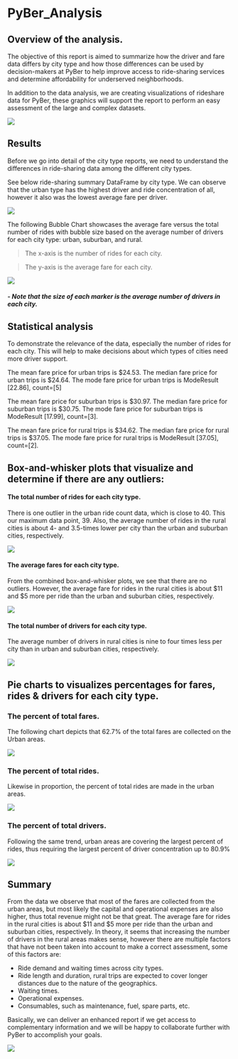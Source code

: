 # PyBer_Analysis

## Overview of the analysis.

The objective of this report is aimed to summarize how the driver and fare data differs by city type and how those differences can be used by decision-makers at PyBer to help improve access to ride-sharing services and determine affordability for underserved neighborhoods.

In addition to the data analysis, we are creating visualizations of rideshare data for PyBer, these graphics will support the report to perform an easy assessment of the large and complex datasets.


![](analysis/rural-and-suburban-and-urban.png)

## Results

Before we go into detail of the city type reports, we need to understand the differences in ride-sharing data among the different city types.

See below ride-sharing summary DataFrame by city type. We can observe that the urban type has the highest driver and ride concentration of all, however it also was the lowest average fare per driver.

![](analysis/ride-sharing-by-type.PNG) 


The following Bubble Chart showcases the average fare versus the total number of rides with bubble size based on the average number of drivers for each city type: urban, suburban, and rural.

> The x-axis is the number of rides for each city.

> The y-axis is the average fare for each city.

![](analysis/Fig1.png)
##### - Note that the size of each marker is the average number of drivers in each city.

## Statistical analysis 
To demonstrate the relevance of the data, especially the number of rides for each city. This will help to make decisions about which types of cities need more driver support.

The mean fare price for urban trips is $24.53.
The median fare price for urban trips is $24.64.
The mode fare price for urban trips is ModeResult [22.86], count=[5]

The mean fare price for suburban trips is $30.97.
The median fare price for suburban trips is $30.75.
The mode fare price for suburban trips is ModeResult [17.99], count=[3].

The mean fare price for rural trips is $34.62.
The median fare price for rural trips is $37.05.
The mode fare price for rural trips is ModeResult [37.05], count=[2].

## Box-and-whisker plots that visualize and determine if there are any outliers:

#### The total number of rides for each city type.
There is one outlier in the urban ride count data, which is close to 40. This our maximum data point, 39. Also, the average number of rides in the rural cities is about 4- and 3.5-times lower per city than the urban and suburban cities, respectively. 

![](analysis/Fig2.png)


#### The average fares for each city type.
From the combined box-and-whisker plots, we see that there are no outliers. However, the average fare for rides in the rural cities is about $11 and $5 more per ride than the urban and suburban cities, respectively.

![](analysis/Fig3.png)


#### The total number of drivers for each city type.
The average number of drivers in rural cities is nine to four times less per city than in urban and suburban cities, respectively.

![](analysis/Fig4.png)



## Pie charts to visualizes percentages for fares, rides & drivers for each city type.

### The percent of total fares.
The following chart depicts that 62.7% of the total fares are collected on the Urban areas.

![](analysis/Fig5.png)

### The percent of total rides.
Likewise in proportion, the percent of total rides are made in the urban areas.

![](analysis/Fig6.png)

### The percent of total drivers.
Following the same trend, urban areas are covering the largest percent of rides, thus requiring the largest percent of driver concentration up to 80.9%

![](analysis/Fig7.png)

## Summary
From the data we observe that most of the fares are collected from the urban areas, but most likely the capital and operational expenses are also higher, thus total revenue might not be that great.
The average fare for rides in the rural cities is about $11 and $5 more per ride than the urban and suburban cities, respectively. In theory, it seems that increasing the number of drivers in the rural areas makes sense, however there are multiple factors that have not been taken into account to make a correct assessment, some of this factors are:

- Ride demand and waiting times across city types.
- Ride length and duration, rural trips are expected to cover longer distances due to the nature of the geographics.
- Waiting times.
- Operational expenses.
- Consumables, such as maintenance, fuel, spare parts, etc.

Basically, we can deliver an enhanced report if we get access to complementary information and we will be happy to collaborate further with PyBer to accomplish your goals.

![](analysis/PyBer_fare_summary.png)

